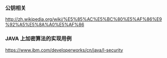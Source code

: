### 公钥相关
http://zh.wikipedia.org/wiki/%E5%85%AC%E5%BC%80%E5%AF%86%E9%92%A5%E5%8A%A0%E5%AF%86

### JAVA 上加密算法的实现用例
https://www.ibm.com/developerworks/cn/java/l-security
